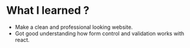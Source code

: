 # What I learned ?
* Make a clean and professional looking website.
* Got good understanding how form control and validation works with react.
